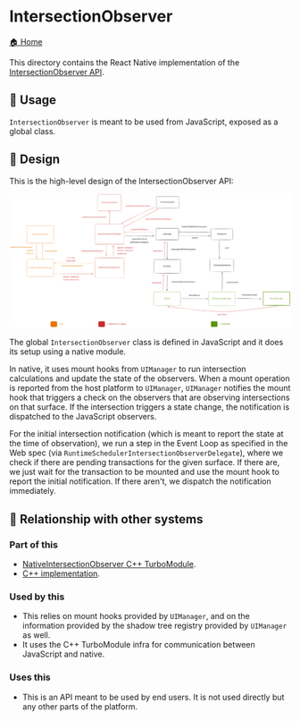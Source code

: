 # IntersectionObserver

[🏠 Home](../../../../../../../__docs__/README.md)

This directory contains the React Native implementation of the
[IntersectionObserver API](https://developer.mozilla.org/en-US/docs/Web/API/IntersectionObserver).

## 🚀 Usage

`IntersectionObserver` is meant to be used from JavaScript, exposed as a global
class.

## 📐 Design

This is the high-level design of the IntersectionObserver API:

![IntersectionObserver architecture design](./architecture.excalidraw.svg)

The global `IntersectionObserver` class is defined in JavaScript and it does its
setup using a native module.

In native, it uses mount hooks from `UIManager` to run intersection calculations
and update the state of the observers. When a mount operation is reported from
the host platform to `UIManager`, `UIManager` notifies the mount hook that
triggers a check on the observers that are observing intersections on that
surface. If the intersection triggers a state change, the notification is
dispatched to the JavaScript observers.

For the initial intersection notification (which is meant to report the state at
the time of observation), we run a step in the Event Loop as specified in the
Web spec (via `RuntimeSchedulerIntersectionObserverDelegate`), where we check if
there are pending transactions for the given surface. If there are, we just wait
for the transaction to be mounted and use the mount hook to report the initial
notification. If there aren't, we dispatch the notification immediately.

## 🔗 Relationship with other systems

### Part of this

- [NativeIntersectionObserver C++ TurboModule](../../../../../ReactCommon/react/nativemodule/intersectionobserver/__docs__/README.md).
- [C++ implementation](../../../../../ReactCommon/react/renderer/observers/intersection/__docs__/README.md).

### Used by this

- This relies on mount hooks provided by `UIManager`, and on the information
  provided by the shadow tree registry provided by `UIManager` as well.
- It uses the C++ TurboModule infra for communication between JavaScript and
  native.

### Uses this

- This is an API meant to be used by end users. It is not used directly but any
  other parts of the platform.
